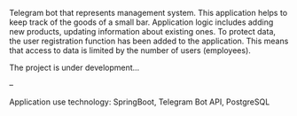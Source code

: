 Telegram bot that represents management system. This application helps to keep track of the goods of a small bar. Application logic includes adding new products, updating information about existing ones. To protect data, the user registration function has been added to the application. This means that access to data is limited by the number of users (employees).

The project is under development...

–

Application use technology: SpringBoot, Telegram Bot API, PostgreSQL